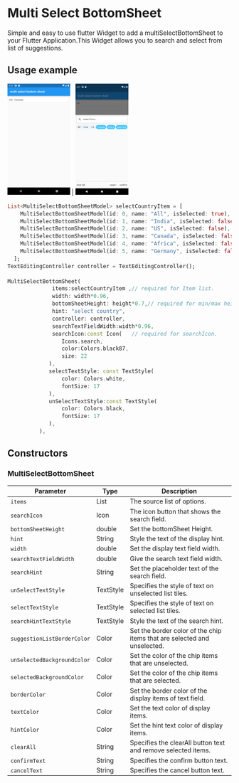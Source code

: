 
# Multi Select BottomSheet

Simple and easy to use flutter Widget to add a multiSelectBottomSheet to your Flutter Application.This Widget allows you to search and select from list of suggestions.

## Usage example

<img src="Screenshot_1662549731.png" height="250" /> | <img src="Screenshot_1662550046.png" height="250" />

```dart
List<MultiSelectBottomSheetModel> selectCountryItem = [
    MultiSelectBottomSheetModel(id: 0, name: "All", isSelected: true),
    MultiSelectBottomSheetModel(id: 1, name: "India", isSelected: false),
    MultiSelectBottomSheetModel(id: 2, name: "US", isSelected: false),
    MultiSelectBottomSheetModel(id: 3, name: "Canada", isSelected: false),
    MultiSelectBottomSheetModel(id: 4, name: "Africa", isSelected: false),
    MultiSelectBottomSheetModel(id: 5, name: "Germany", isSelected: false),
  ];
TextEditingController controller = TextEditingController();

MultiSelectBottomSheet(
              items:selectCountryItem ,// required for Item list.
              width: width*0.96,
              bottomSheetHeight: height*0.7,// required for min/max height of bottomSheet.
              hint: "select country",
              controller: controller,
              searchTextFieldWidth:width*0.96,
              searchIcon:const Icon(   // required for searchIcon.
                 Icons.search,
                 color:Colors.black87,
                 size: 22
             ),
             selectTextStyle: const TextStyle(
                 color: Colors.white,
                 fontSize: 17
             ),
             unSelectTextStyle:const TextStyle(
                 color: Colors.black,
                 fontSize: 17
             ),
          ),
```

## Constructors

### MultiSelectBottomSheet

| Parameter | Type | Description |
|---|---|---
| `items` | List<MultiSelectBottomSheetModel> | The source list of options. |
| `searchIcon` | Icon | The icon button that shows the search field. |
| `bottomSheetHeight` | double | Set the bottomSheet Height. |
| `hint` | String | Style the text of the display hint. |
| `width` | double | Set the display text field width. |
| `searchTextFieldWidth` | double | Give the search text field width. |
| `searchHint` | String | Set the placeholder text of the search field. |
| `unSelectTextStyle` | TextStyle | Specifies the style of text on unselected list tiles. |
| `selectTextStyle` | TextStyle | Specifies the style of text on selected list tiles. |
| `searchHintTextStyle` | TextStyle | Style the text of the search hint. |
| `suggestionListBorderColor` | Color | Set the border color of the chip items that are selected and unselected. |
| `unSelectedBackgroundColor` | Color | Set the color of the chip items that are unselected. |
| `selectedBackgroundColor` | Color | Set the color of the chip items that are selected. |
| `borderColor` | Color | Set the border color of the display items of text field. |
| `textColor` | Color | Set the text color of display items. |
| `hintColor` | Color | Set the hint text color of display items. |
| `clearAll` | String | Specifies the clearAll button text and remove selected items. |
| `confirmText` | String | Specifies the confirm button text. |
| `cancelText` | String | Specifies the cancel button text. |


